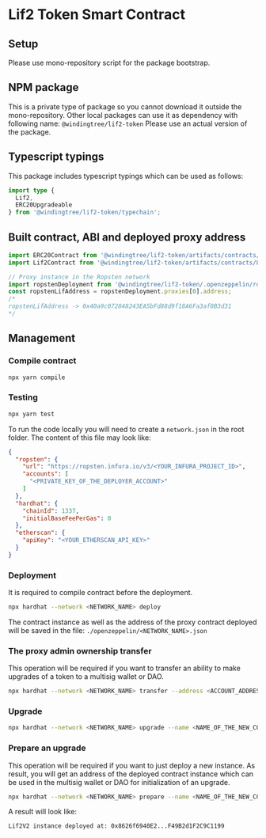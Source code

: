 # Lif2 Token Smart Contract

## Setup

Please use mono-repository script for the package bootstrap.

## NPM package

This is a private type of package so you cannot download it outside the mono-repository.
Other local packages can use it as dependency with following name: `@windingtree/lif2-token`
Please use an actual version of the package.

## Typescript typings

This package includes typescript typings which can be used as follows:

```typescript
import type {
  Lif2,
  ERC20Upgradeable
} from '@windingtree/lif2-token/typechain';
```

## Built contract, ABI and deployed proxy address

```typescript
import ERC20Contract from '@windingtree/lif2-token/artifacts/contracts/OldLifTest.sol/OldLifTest.json';
import Lif2Contract from '@windingtree/lif2-token/artifacts/contracts/Lif2.sol/Lif2.json';

// Proxy instance in the Ropsten network
import ropstenDeployment from '@windingtree/lif2-token/.openzeppelin/ropsten.json';
const ropstenLifAddress = ropstenDeployment.proxies[0].address;
/*
ropstenLifAddress -> 0x40a9c072848243EA5bFd88d9f18A6Fa3af0B3d31
*/
```

## Management

### Compile contract

```bash
npx yarn compile
```

### Testing

```bash
npx yarn test
```

To run the code locally you will need to create a `network.json` in the root folder. The content of this file may look like:

```json
{
  "ropsten": {
    "url": "https://ropsten.infura.io/v3/<YOUR_INFURA_PROJECT_ID>",
    "accounts": [
      "<PRIVATE_KEY_OF_THE_DEPLOYER_ACCOUNT>"
    ]
  },
  "hardhat": {
    "chainId": 1337,
    "initialBaseFeePerGas": 0
  },
  "etherscan": {
    "apiKey": "<YOUR_ETHERSCAN_API_KEY>"
  }
}
```

### Deployment

It is required to compile contract before the deployment.

```bash
npx hardhat --network <NETWORK_NAME> deploy
```

The contract instance as well as the address of the proxy contract deployed will be saved in the file:
`./openzeppelin/<NETWORK_NAME>.json`

### The proxy admin ownership transfer

This operation will be required if you want to transfer an ability to make upgrades of a token to a multisig wallet or DAO.

```bash
npx hardhat --network <NETWORK_NAME> transfer --address <ACCOUNT_ADDRESS>
```

### Upgrade

```bash
npx hardhat --network <NETWORK_NAME> upgrade --name <NAME_OF_THE_NEW_CONTRACT>
```

### Prepare an upgrade

This operation will be required if you want to just deploy a new instance. As result, you will get an address of the deployed contract instance which can be used in the multisig wallet or DAO for initialization of an upgrade.

```bash
npx hardhat --network <NETWORK_NAME> prepare --name <NAME_OF_THE_NEW_CONTRACT>
```
A result will look like:

```text
Lif2V2 instance deployed at: 0x8626f6940E2...F49B2d1F2C9C1199
```
